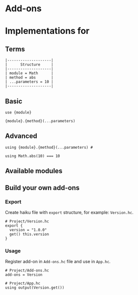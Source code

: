 # Add-ons 

# Implementations for

## Terms

```
|--------------------|
|      Structure     |
|--------------------|
| module = Math      |
| method = abs       |
| ...parameters = 10 |
|--------------------|
```

## Basic

```haiku
use {module}

{module}.{method}(...parameters)
```

## Advanced

```haiku
using {module}.{method}(...parameters) #

using Math.abs(10) === 10
```

## Available modules

## Build your own add-ons 

### Export

Create haiku file with `export` structure, for example: `Version.hc`.

```haiku
# Project/Version.hc
export {
  version = "1.0.0"
  get() this.version
}
```

### Usage

Register add-on in `Add-ons.hc` file and use in `App.hc`.

```haiku
# Project/Add-ons.hc
add-ons = Version

# Project/App.hc
using output(Version.get())
```
